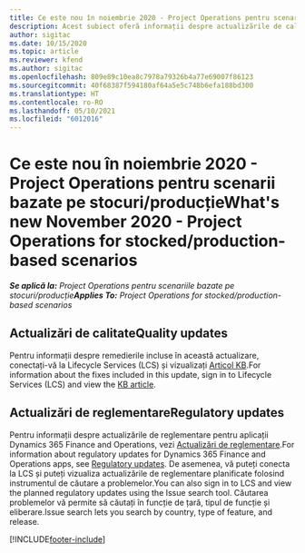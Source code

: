 ```yaml
---
title: Ce este nou în noiembrie 2020 - Project Operations pentru scenarii bazate pe stocuri/producție
description: Acest subiect oferă informații despre actualizările de calitate disponibile în lansarea din noiembrie 2020 Project Operations pentru scenarii bazate pe producție stocată.
author: sigitac
ms.date: 10/15/2020
ms.topic: article
ms.reviewer: kfend
ms.author: sigitac
ms.openlocfilehash: 809e89c10ea8c7978a79326b4a77e69007f86123
ms.sourcegitcommit: 40f68387f594180af64a5e5c748b6efa188bd300
ms.translationtype: HT
ms.contentlocale: ro-RO
ms.lasthandoff: 05/10/2021
ms.locfileid: "6012016"
---
```

# <a name="whats-new-november-2020---project-operations-for-stockedproduction-based-scenarios"></a><span data-ttu-id="1a238-103">Ce este nou în noiembrie 2020 - Project Operations pentru scenarii bazate pe stocuri/producție</span><span class="sxs-lookup"><span data-stu-id="1a238-103">What's new November 2020 - Project Operations for stocked/production-based scenarios</span></span>

<span data-ttu-id="1a238-104">_**Se aplică la:** Project Operations pentru scenariile bazate pe stocuri/producție_</span><span class="sxs-lookup"><span data-stu-id="1a238-104">_**Applies To:** Project Operations for stocked/production-based scenarios_</span></span>

## <a name="quality-updates"></a><span data-ttu-id="1a238-105">Actualizări de calitate</span><span class="sxs-lookup"><span data-stu-id="1a238-105">Quality updates</span></span>

<span data-ttu-id="1a238-106">Pentru informații despre remedierile incluse în această actualizare, conectați-vă la Lifecycle Services (LCS) și vizualizați [Articol KB](https://fix.lcs.dynamics.com/Issue/Details?bugId=488609&amp;dbType=3&amp;qc=8251e8e1d5e2386de850599926c1adc3fec8e2ba25308036d22cdfe0a1c28fc7).</span><span class="sxs-lookup"><span data-stu-id="1a238-106">For information about the fixes included in this update, sign in to Lifecycle Services (LCS) and view the [KB article](https://fix.lcs.dynamics.com/Issue/Details?bugId=488609&amp;dbType=3&amp;qc=8251e8e1d5e2386de850599926c1adc3fec8e2ba25308036d22cdfe0a1c28fc7).</span></span>

## <a name="regulatory-updates"></a><span data-ttu-id="1a238-107">Actualizări de reglementare</span><span class="sxs-lookup"><span data-stu-id="1a238-107">Regulatory updates</span></span>

<span data-ttu-id="1a238-108">Pentru informații despre actualizările de reglementare pentru aplicații Dynamics 365 Finance and Operations, vezi [Actualizări de reglementare](/dynamics365/finance/localizations/regulatory-updates).</span><span class="sxs-lookup"><span data-stu-id="1a238-108">For information about regulatory updates for Dynamics 365 Finance and Operations apps, see [Regulatory updates](/dynamics365/finance/localizations/regulatory-updates).</span></span> <span data-ttu-id="1a238-109">De asemenea, vă puteți conecta la LCS și puteți vizualiza actualizările de reglementare planificate folosind instrumentul de căutare a problemelor.</span><span class="sxs-lookup"><span data-stu-id="1a238-109">You can also sign in to LCS and view the planned regulatory updates using the Issue search tool.</span></span> <span data-ttu-id="1a238-110">Căutarea problemelor vă permite să căutați în funcție de țară, tipul de funcție și eliberare.</span><span class="sxs-lookup"><span data-stu-id="1a238-110">Issue search lets you search by country, type of feature, and release.</span></span>


[!INCLUDE[footer-include](../../includes/footer-banner.md)]